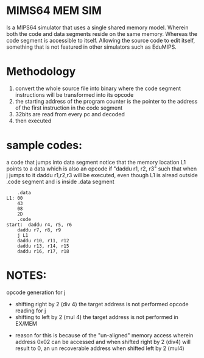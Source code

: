 # MIMS64 MEM SIM

Is a MIPS64 simulator that uses a single shared memory model. Wherein both the code and data segments reside on the same memory. Whereas the code segment is accessible to itself. Allowing the source code to edit itself, something that is not featured in other simulators such as EduMIPS.

# Methodology
1. convert the whole source file into binary where the code segment instructions will be transformed into its opcode
2. the starting address of the program counter is the pointer to the address of the first instruction in the code segment
3. 32bits are read from every pc and decoded
4. then executed

# sample codes:

a code that jumps into data segment
notice that the memory location L1 points to a data which is also an opcode if "daddu r1, r2, r3" such that when j jumps to it daddu r1,r2,r3 will be executed, even though L1 is alread outside .code segment and is inside .data segment

```
	.data
L1:	00
	43
	08
	2D
	.code
start:	daddu r4, r5, r6
	daddu r7, r8, r9
	j L1
	daddu r10, r11, r12
	daddu r13, r14, r15
	daddu r16, r17, r18
```

# NOTES: 
opcode generation for j
- shifting right by 2 (div 4) the target address is not performed
opcode reading for j
- shifting to left by 2 (mul 4) the target address is not performed in EX/MEM
* reason for this is because of the "un-aligned" memory access wherein address 0x02 can be accessed and when shifted right by 2 (div4) will result to 0, an  un recoverable address when shifted left by 2 (mul4)
